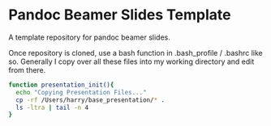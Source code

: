 # Pandoc Beamer Slides Template

A template repository for pandoc beamer slides. 

Once repository is cloned, use a bash function in .bash_profile / .bashrc like so. Generally I copy over all these files into my working directory and edit from there.

```bash
function presentation_init(){
  echo "Copying Presentation Files..."
  cp -rf /Users/harry/base_presentation/* .
  ls -ltra | tail -n 4 
}
```